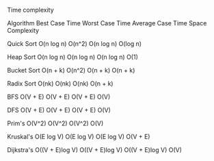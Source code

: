 Time complexity 


Algorithm        	Best Case Time	  Worst Case Time	  Average Case Time	Space Complexity

Quick Sort       	O(n log n)	      O(n^2)	          O(n log n)	        O(log n)

Heap Sort	        O(n log n)	      O(n log n)	      O(n log n)	        O(1)
    
Bucket Sort      	O(n + k)	        O(n^2)	          O(n + k)	          O(n + k)

Radix Sort	      O(nk)	            O(nk)	            O(nk)	              O(n + k)

BFS	              O(V + E)	        O(V + E)	        O(V + E)	          O(V)

DFS	              O(V + E)	        O(V + E)	        O(V + E)	          O(V)
    
Prim's           	O(V^2)	          O(V^2)	          O(V^2)	            O(V)

Kruskal's	        O(E log V)	      O(E log V)	      O(E log V)	        O(V + E)

Dijkstra's	      O((V + E)log V)   O((V + E)log V)	  O((V + E)log V)     O(V)
